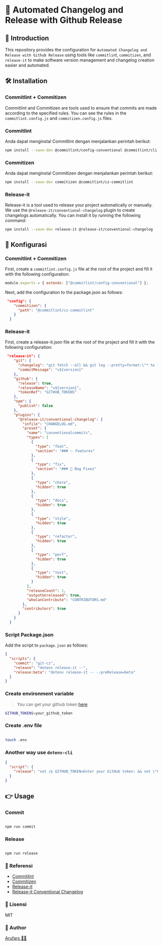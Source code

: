 # 🚀 Automated Changelog and Release with Github Release

## 📖 Introduction

This repository provides the configuration for `Automated Changelog and Release with Github Release` using tools like `commitlin`t, `commitizen`, and `release-it` to make software version management and changelog creation easier and automated.

## 🛠️ Installation

### Commitlint + Commitizen

Commitlint and Commitizen are tools used to ensure that commits are made according to the specified rules. You can see the rules in the `commitlint.config.js` and `commitizen.config.js` files.

### Commitlint

Anda dapat menginstal Commitlint dengan menjalankan perintah berikut:

```bash
npm install --save-dev @commitlint/config-conventional @commitlint/cli
```

### Commitizen

Anda dapat menginstal Commitizen dengan menjalankan perintah berikut:

```bash
npm install --save-dev commitizen @commitlint/cz-commitlint
```

### Release-it

Release-it is a tool used to release your project automatically or manually. We use the `@release-it/conventional-changelog` plugin to create changelogs automatically. You can install it by running the following command:

```bash
npm install --save-dev release-it @release-it/conventional-changelog
```

## 📝 Konfigurasi

### Commitlint + Commitizen

First, create a `commitlint.config.js` file at the root of the project and fill it with the following configuration:

```js
module.exports = { extends: ["@commitlint/config-conventional"] };
```

Next, add the configuration to the package.json as follows:

```json
 "config": {
    "commitizen": {
      "path": "@commitlint/cz-commitlint"
    }
  }
```

### Release-it

First, create a release-it.json file at the root of the project and fill it with the following configuration:

```json
 "release-it": {
    "git": {
      "changelog": "git fetch --all && git log --pretty=format:\"* %s (%h)\" `git describe --tags --abbrev=0`..HEAD",
      "commitMessage": "v${version}"
    },
    "github": {
      "release": true,
      "releaseName": "v${version}",
      "tokenRef": "GITHUB_TOKENS"
    },
    "npm": {
      "publish": false
    },
    "plugins": {
      "@release-it/conventional-changelog": {
        "infile": "CHANGELOG.md",
        "preset": {
          "name": "conventionalcommits",
          "types": [
            {
              "type": "feat",
              "section": "### ✨ Features"
            },
            {
              "type": "fix",
              "section": "### 🐛 Bug Fixes"
            },
            {
              "type": "chore",
              "hidden": true
            },
            {
              "type": "docs",
              "hidden": true
            },
            {
              "type": "style",
              "hidden": true
            },
            {
              "type": "refactor",
              "hidden": true
            },
            {
              "type": "perf",
              "hidden": true
            },
            {
              "type": "test",
              "hidden": true
            }
          ],
          "releaseCount": 1,
          "outputUnreleased": true,
          "whoCanContribute": "CONTRIBUTORS.md"
        },
        "contributors": true
      }
    }
  }
```

### Script Package.json

Add the script to `package.json` as follows:

```json
{
  "scripts": {
    "commit": "git-cz",
    "release": "dotenv release-it --",
    "release:beta": "dotenv release-it -- --preRelease=beta"
  }
}
```

### Create environment variable

> You can get your github token [here]()

```bash
GITHUB_TOKENS=your_github_token
```

### Create .env file

```bash

touch .env

```

### Another way use `dotenv-cli`

```json
{
  "script": {
    "release": "set /p GITHUB_TOKEN=Enter your GitHub token: && set \"GITHUB_TOKEN=%GITHUB_TOKEN%\" && release-it"
  }
}
```

## 👉 Usage

### Commit

```bash

npm run commit

```

### Release

```bash

npm run release

```

### 📝 Referensi

- [Commitlint]()
- [Commitizen]()
- [Release-it]()
- [Release-it Conventional Changelog]()

### 📝 Lisensi

MIT

### 📝 Author

[Arufars 👨‍💻]()
